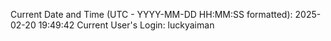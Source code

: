 Current Date and Time (UTC - YYYY-MM-DD HH:MM:SS formatted): 2025-02-20 19:49:42
Current User's Login: luckyaiman
